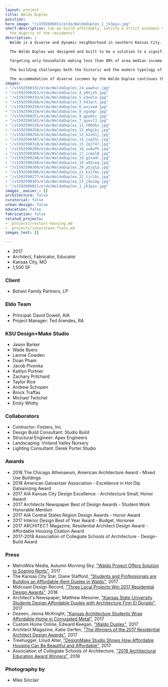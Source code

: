 ```yaml
---
layout: project
title: Waldo Duplex
position: 
hero_image: "/v1592606011/eldo/WaldoDuplex_1_jk3pyx.jpg"
short-description: Can we build affordably, satisfy a strict economic model, and support
  the dignity of the residents?
description: |-
  Waldo is a diverse and dynamic neighborhood in southern Kansas City. Once the southern extent of the city’s former streetcar line, Waldo doesn’t play by the rules of conventional urbanism or City Beautiful urban planning but has flourished nonetheless. The major commercial and industrial corridor along Wornall Road, Waldo’s major thoroughfare, is immediately flanked by established neighborhoods of single-family bungalows and shotgun homes. In this “anything goes” neighborhood exist opportunities for typological experimentation and architectural innovation.

  The Waldo Duplex was designed and built to be a solution to a significant, if unexpected problem in Metropolitan Kansas City. Rent is rising at a rate higher than the national average, negatively impacting lower-income neighborhoods like Waldo. Most intriguingly, the Waldo Duplex was designed and built by a group of 5th year architecture students from a nearby university as part of their final year studio project.

  Targeting only households making less than 80% of area median income and implementing rent controls, this project will be home for two moderately low-income families that want to live and work in Waldo, but otherwise could not afford to. This project suggests that a maligned architectural typology — the duplex — can be built affordably without sacrificing architectural integrity. With an “all in” budget of $290,000 (not including the cost of land), the project sought to provide affordable rents while satisfying the clients’ economic model.

  The building challenges both the historic and the modern typology of the duplex. This building type was conceived to meet housing needs in lower-income municipalities and neighborhoods. While developers today use the duplex model in a way that creates suburban neighborhoods with no identity whatsoever, the Waldo Duplex looks to the inherent benefits of duplex construction but works to redefine the building typology. Traditional duplexes isolate their tenants on either side of a partition wall. The Waldo Duplex unites them through the tradition of the front porch. In a larger sense, this project seeks to understand why affordable housing solutions often fall short. Typical affordable housing design only advances perceptions of inequality rather than fights them. This project suggests that affordability and thoughtful architecture are not mutually exclusive. It is the beginning of an important conversation. Can we build affordably, satisfy a strict economic model, and support the dignity of the residents?

  The accommodation of diverse incomes by the Waldo Duplex continues the dichotomy that defines this neighborhood today. Projects like this will ensure that Waldo maintains its unique character long into the future.
images:
- "/v1592590332/eldo/WaldoDuplex_24_wawhuc.jpg"
- "/v1592590261/eldo/WaldoDuplex_4_y0tjvh.jpg"
- "/v1592590333/eldo/WaldoDuplex_5_u3xola.jpg"
- "/v1592590268/eldo/WaldoDuplex_3_h43act.jpg"
- "/v1592590250/eldo/WaldoDuplex_6_wvjxwd.jpg"
- "/v1592590339/eldo/WaldoDuplex_8_vgsmgr.jpg"
- "/v1592590251/eldo/WaldoDuplex_9_gpadsc.jpg"
- "/v1592590342/eldo/WaldoDuplex_7_qyovl3.jpg"
- "/v1592590318/eldo/WaldoDuplex_11_n69dbz.jpg"
- "/v1592590250/eldo/WaldoDuplex_12_mhgibj.jpg"
- "/v1592590256/eldo/WaldoDuplex_13_k2xh1j.jpg"
- "/v1592590307/eldo/WaldoDuplex_14_jxp55c.jpg"
- "/v1592590318/eldo/WaldoDuplex_15_zqjf47.jpg"
- "/v1592590299/eldo/WaldoDuplex_16_uu4wfh.jpg"
- "/v1592590309/eldo/WaldoDuplex_17_ccmal8.jpg"
- "/v1592590248/eldo/WaldoDuplex_19_g2xadr.jpg"
- "/v1592590248/eldo/WaldoDuplex_18_a92ceg.jpg"
- "/v1592590309/eldo/WaldoDuplex_20_p5jqlp.jpg"
- "/v1592590306/eldo/WaldoDuplex_21_kxj7ms.jpg"
- "/v1592590277/eldo/WaldoDuplex_22_tjc1bi.jpg"
- "/v1592590303/eldo/WaldoDuplex_23_jdoimg.jpg"
- "/v1592606011/eldo/WaldoDuplex_1_jk3pyx.jpg"
images__easier_: []
architecture: false
curatorial: false
urban-design: false
education: false
fabrication: false
related_projects:
- _projects/restart-housing.md
- _projects/interstate-flats.md
images_test: []

---
```

- 2017
- Architect, Fabricator, Educator
- Kansas City, MO
- 1,500 SF

### Client
- Botwin Family Partners, LP

### Eldo Team
- Principal: David Dowell, AIA
- Project Manager: Ted Arendes, RA

### KSU Design+Make Studio
- Jason Barker
- Wade Byers
- Lannie Cowden
- Doan Pham
- Jacob Pivonka
- Kaitlyn Portner
- Zachary Pritchard
- Taylor Rice
- Andrew Schopen
- Brock Traffas
- Michael Twitchel
- Emily Whitty

### Collaborators
- Contractor: Fosters, Inc
- Design Build Consultant: Studio Build
- Structural Engineer: Apex Engineers
- Landscaping: Vinland Valley Nursery
- Lighting Consultant: Derek Porter Studio

### Awards
- 2018 The Chicago Athenaeum, American Architecture Award - Mixed Use Buildings
- 2018 American Galvanizer Association - Excellence in Hot Dip Galvanizing Award
- 2017 AIA Kansas City Design Excellence - Architecture Small, Honor Award
- 2017 Architects Newspaper Best of Design Awards - Student Work Honorable Mention
- 2017 AIA Central States Region Design Awards - Honor Award
- 2017 Interior Design Best of Year Award - Budget, Honoree
- 2017 ARCHITECT Magazine, Residential Architect Design Award - Affordable Housing Citation Award
- 2017-2018 Association of Collegiate Schools of Architecture - Design-Build Award

### Press
- MetroWire Media, Autumn Morning Sky, ["Waldo Project Offers Solution to Soaring Rents"](http://www.metrowiremedia.com/news/ksu-grads-kc-firms-launch-waldo-project-as-solution-for-soaring-rents "Waldo Project Offers Solution to Soaring Rents"), 2017
- The Kansas City Star, Diane Stafford, ["Students and Professionals are Building an Affordable-Rent Duplex in Waldo"](https://www.kansascity.com/news/business/development/article130397829.html "Students and Professionals are Building an Affordable-Rent Duplex in Waldo"), 2017
- Midcoast Design Record, ["Three Local Projects Win 2017 Residential Design Awards"](http://www.midcoastrecord.com/kcresidential "Three Local Projects Win 2017 Residential Design Awards"), 2018
- Architect's Newspaper, Matthew Messner, ["Kansas State University Students Design Affordable Duplex with Architecture Firm El Dorado"](https://archpaper.com/2017/02/kansas-state-student-duplex-el-dorado/#gallery-0-slide-0 "Kansas State University Students Design Affordable Duplex with Architecture Firm El Dorado"), 2017
- Dezeen, Jenna McKnight, ["Kansas Architecture Students Wrap Affordable Home in Corrugated Metal"](https://www.dezeen.com/2017/12/04/kansas-state-university-architecture-students-el-dorado-waldo-duplex-affordable-home-missouri/ "Kansas Architecture Students Wrap Affordable Home in Corrugated Metal"), 2017
- Custom Home Online, Edward Keegan, ["Waldo Duplex"](https://www.customhomeonline.com/project-gallery/waldo-duplex_s?utm_source=newsletter&utm_content=Project-Article&utm_medium=email&utm_campaign=DS_010218%20(1)&he=f69a0d791f5af958c44e953e584627edbd99b863 "Waldo Duplex"), 2017
- Architect Magazine, Katie Gerfen, ["The Winners of the 2017 Residential Architect Design Awards"](https://www.architectmagazine.com/awards/residential-architect-design-awards/the-winners-of-the-2017-residential-architect-design-awards_o "The Winners of the 2017 Residential Architect Design Awards"), 2017
- Treehugger, Lloyd Alter, ["DesignMake Studio Shows How Affordable Housing Can Be Beautiful and Affordable"](https://www.treehugger.com/green-architecture/designmake-studio-shows-how-affordable-housing-can-be-beautiful-and-affordable.html "DesignMake Studio Shows How Affordable Housing Can Be Beautiful and Affordable"), 2017
- Association of Collegiate Schools of Architecture, ["2018 Architectural Education Award Winners"](http://www.acsa-arch.org/programs-events/awards/archives/2018-architectural-education-award-winners "2018 Architectural Education Award Winners"), 2018

### Photography by
- Mike Sinclair